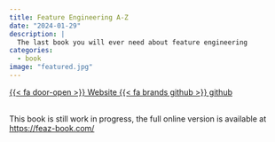 ```yaml
---
title: Feature Engineering A-Z
date: "2024-01-29"
description: |
  The last book you will ever need about feature engineering
categories:
  - book
image: "featured.jpg"
---
```


<div class="project-buttons">
<a href="https://feaz-book.com/">
  {{< fa door-open >}} Website
</a>
<a href="https://github.com/EmilHvitfeldt/feature-engineering-az">
  {{< fa brands github >}} github
</a>
</div>
<br>

This book is still work in progress, the full online version is available at <https://feaz-book.com/>
